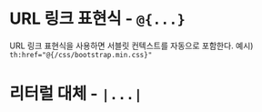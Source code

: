 # URL 링크 표현식 - `@{...}`

URL 링크 표현식을 사용하면 서블릿 컨텍스트를 자동으로 포함한다.
예시) `th:href="@{/css/bootstrap.min.css}"`

# 리터럴 대체 - `|...|`

